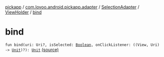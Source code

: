 [pickapp](../../../index.md) / [com.lovoo.android.pickapp.adapter](../../index.md) / [SelectionAdapter](../index.md) / [ViewHolder](index.md) / [bind](./bind.md)

# bind

`fun bind(uri: Uri?, isSelected: `[`Boolean`](https://kotlinlang.org/api/latest/jvm/stdlib/kotlin/-boolean/index.html)`, onClickListener: ((View, Uri) -> `[`Unit`](https://kotlinlang.org/api/latest/jvm/stdlib/kotlin/-unit/index.html)`)?): `[`Unit`](https://kotlinlang.org/api/latest/jvm/stdlib/kotlin/-unit/index.html) [(source)](https://github.com/lovoo/android-pickpic/blob/master/pickapp/pickapp/src/main/kotlin/com/lovoo/android/pickapp/adapter/SelectionAdapter.kt#L117)